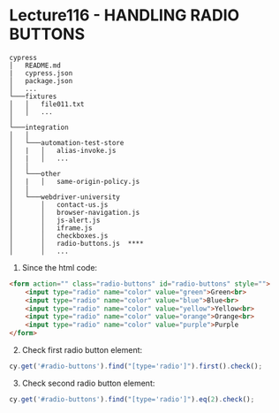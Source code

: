 # Lecture116 - HANDLING RADIO BUTTONS

```
cypress
│   README.md
|   cypress.json
│   package.json    
│   ...
└───fixtures
│   │   file011.txt
│   │   ...
│   
└───integration
│   │   
│   └───automation-test-store
│   |   │   alias-invoke.js
│   |   │   ...
│   │   
│   └───other
│   |   │   same-origin-policy.js
│   │ 
│   └───webdriver-university
│       │   contact-us.js
│       │   browser-navigation.js  
│       │   js-alert.js  
│       │   iframe.js  
│       │   checkboxes.js
│       │   radio-buttons.js  ****
│       │   ...
```
1. Since the html code:
```html
<form action="" class="radio-buttons" id="radio-buttons" style="">
    <input type="radio" name="color" value="green">Green<br>
    <input type="radio" name="color" value="blue">Blue<br>
    <input type="radio" name="color" value="yellow">Yellow<br>
	<input type="radio" name="color" value="orange">Orange<br>
    <input type="radio" name="color" value="purple">Purple
</form>
```

2. Check first radio button element:
```javascript
cy.get('#radio-buttons').find("[type='radio']").first().check();
```

3. Check second radio button element:
```javascript
cy.get('#radio-buttons').find("[type='radio']").eq(2).check();
```